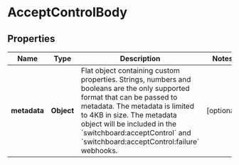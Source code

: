

# AcceptControlBody


## Properties

| Name | Type | Description | Notes |
|------------ | ------------- | ------------- | -------------|
|**metadata** | **Object** | Flat object containing custom properties. Strings, numbers and booleans are the only supported format that can be passed to metadata. The metadata is limited to 4KB in size. The metadata object will be included in the &#x60;switchboard:acceptControl&#x60; and &#x60;switchboard:acceptControl:failure&#x60; webhooks. |  [optional] |




